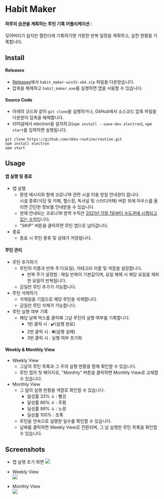 # Habit Maker
#### 하루의 습관을 계획하는 루틴 기록 어플리케이션 :
잊어버리기 쉽지만 캘린더에 기록하기엔 거창한 반복 일정을 계획하고, 실천 현황을 기록합니다.


## Install

#### Releases
+ [Releases](https://github.com/skku-routine/routine/releases/tag/v1.0.2)에서 `habit_maker-win32-x64.zip` 파일을 다운받습니다.
+ 압축을 해제하고 `habit_maker.exe`를 실행하면 앱을 사용할 수 있습니다.

#### Source Code
+ 아래의 코드와 같이 `git clone`을 실행하거나, GitHub에서 소스코드 압축 파일을 다운받아 압축을 해제합니다.
+ 터미널에서 electron을 설치하고(`npm install --save-dev electron`), `npm start`를 입력하면 실행됩니다.
```
git clone https://github.com/skku-routine/routine.git
npm install electron
npm start
```

## Usage

#### 앱 실행 및 종료
+ 앱 실행
    - 환영 메시지와 함께 코로나19 관련 시설 이용 방침 안내창이 뜹니다.  
      시설 종류(식당 및 카페, 헬스장, 독서실 및 스터디카페) 버튼 위에 마우스를 올리면 간단한 정보를 안내받을 수 있습니다.
    - 현재 안내되는 코로나19 방역 수칙은 [2021년 11월 1일부터 수도권에 시행되고 있는 수칙](https://news.seoul.go.kr/welfare/archives/537018)입니다.
    - "SKIP" 버튼을 클릭하면 루틴 앱으로 넘어갑니다.
+ 종료
    - 종료 시 루틴 종류 및 상태가 저장됩니다.

#### 루틴 관리
+ 루틴 추가하기
    - 루틴의 이름과 반복 주기(요일), 카테고리 이름 및 색깔을 설정합니다.
        + 반복 주기 설정법 : 매일 반복이 기본값이며, 요일 해제 시 해당 요일을 제외한 요일이 반복됩니다.
    - 금일만 루틴 추가가 가능합니다.
+ 루틴 삭제하기
    - 삭제일을 기점으로 해당 루틴을 삭제합니다.
    - 금일만 루틴 삭제가 가능합니다. 
+ 루틴 실행 여부 기록
    - 해당 날짜 박스를 클릭해 그날 루틴의 실행 여부를 기록합니다.
        + 1번 클릭 시 : ✔️(실행 완료)
        + 2번 클릭 시 : ❌(실행 실패)
        + 3번 클릭 시 : 실행 여부 초기화

#### Weekly & Monthly View
+ Weekly View
    - 그날의 루틴 목록과 그 주의 실행 현황을 함께 확인할 수 있습니다.
    - 루틴 앱의 첫 페이지로, "Monthly" 버튼을 클릭하면 Monthly View로 교체할 수 있습니다.
+ Monthly View
    - 그 달의 실행 현황을 색깔로 확인할 수 있습니다.
        + 달성률 33% ↓ : 빨강
        + 달성률 66% ↓ : 주황
        + 딜성률 99% ↓ : 노랑
        + 딜상룰 100% : 초록
    - 루틴을 연속으로 실행한 일수를 확인할 수 있습니다.  
    - 날짜를 클릭하면 Weekly View로 전환되며, 그 날 실행한 루틴 목록을 확인할 수 있습니다.


## Screenshots
+ 앱 실행 초기 화면 
![](https://user-images.githubusercontent.com/65144472/143606721-a18c0149-8aa7-4fdd-8445-317c2560fb24.png)

+ Weekly View  
![](https://user-images.githubusercontent.com/65144472/143606773-ee97f2fb-2a24-49cc-9c6d-cdc812585fb8.png)

+ Monthly View  
![](https://user-images.githubusercontent.com/65144472/143606855-2bbd24b6-9d80-41d7-a48d-c24be5262b57.png)
